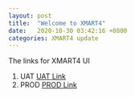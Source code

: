 ```yaml
---
layout: post
title:  "Welcome to XMART4"
date:   2020-10-30 03:42:16 +0800
categories: XMART4 update
---
```

The links for XMART4 UI

  1. UAT [UAT Link]
  2. PROD [PROD Link]

[UAT Link]: https://portal-uat.who.int/xmart4/
[PROD Link]: https://extranet.who.int/xmart4/

